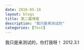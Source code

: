 ```yaml
---
date: 2016-05-18
layout: blogs
title: 第二篇博客
description: "我只是来测试的"
categories: [Test]
---
```


我只是来测试的，你打我呀！ 
2012.3.1



